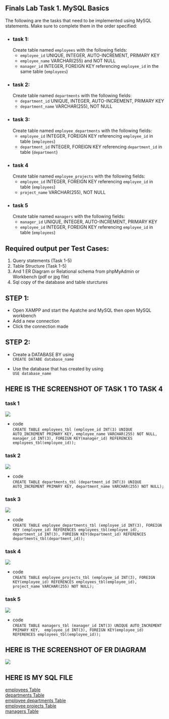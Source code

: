 ## Finals Lab Task 1. MySQL Basics
<!-- task needed to complete and instructions -->
The following are the tasks that need to be implemented using MySQL statements. Make sure to complete them in the order specified:
- ### task 1:
  Create table named `employees` with the following fields:  
  - `employee_id` UNIQUE, INTEGER, AUTO-INCREMENT, PRIMARY KEY
  -  `employee_name` VARCHAR(255) and NOT NULL
  -  `manager_id` INTEGER, FOREIGN KEY referencing `employee_id` in the same table (`employees`) 
- ### task 2:
  Create table named `departments` with the following fields:
  - `department_id`  UNIQUE, INTEGER, AUTO-INCREMENT, PRIMARY KEY
  - `department_name` VARCHAR(255), NOT NULL
- ### task 3:
  Create table named `employee_departments` with the following fields:
  - `employee_id` INTEGER, FOREIGN KEY referencing `employee_id` in table (`employees`)
  - `department_id` INTEGER, FOREIGN KEY referencing `department_id` in table (`department`)
- ### task 4
  Create table named `employee_projects` with the following fields:
  - `employee_id` INTEGER, FOREIGN KEY referencing `employee_id` in table (`employees`)
  - `project_name` VARCHAR(255), NOT NULL
- ### task 5
  Create table named `managers` with the following fields:
  - `manager_id` UNIQUE, INTEGER, AUTO-INCREMENT, PRIMARY KEY
  - `employee_id` INTEGER, FOREIGN KEY referencing `employee_id` in table (`employees`)



 <!-- required output-->
## Required output per Test Cases:
1. Query statements (Task 1-5)
2. Table Structure (Task 1-5)
3. And 1 ER Diagram or Relational schema from phpMyAdmin or Workbench (pdf or jpg file)
4. Sql copy of the database and table sturctures


<!-- step by step -->
## STEP 1:
- Open XAMPP and start the Apatche and MySQL then open MySQL workbench
- Add a new connection
- Click the connection made
## STEP 2:
- Create a DATABASE BY using  
 `CREATE DATABE database_name`
- Use the database that has created by using  
  `USE database_name`

  <!-- screenshots and code  -->
## HERE IS THE SCREENSHOT OF TASK 1 TO TASK 4 
### task 1
![](images/blob/main/final%20lab/task%201/task%201%20-%20task%201.png)  
- code  
  `CREATE TABLE employees_tbl (employee_id INT(3) UNIQUE AUTO_INCREMENT PRIMARY KEY,
 employee_name VARCHAR(255) NOT NULL, 
 manager_id INT(3), FOREIGN KEY(manager_id) REFERENCES employees_tbl(employee_id));`
### task 2
![](image/task%201%20-%20task%202.png)
- code  
  `CREATE TABLE departments_tbl (department_id INT(3) UNIQUE AUTO_INCREMENT PRIMARY KEY,
 department_name VARCHAR(255) NOT NULL);`
### task 3
![](image/task%201%20-%20task%203.png)
- code  
`CREATE TABLE employee_departments_tbl (employee_id INT(3), FOREIGN KEY (employee_id) REFERENCES employees_tbl(employee_id), 
department_id INT(3), FOREIGN KEY(department_id) REFERENCES departments_tbl(department_id));`
### task 4
![](image/task%201%20-%20task%204.png)
- code  
  `CREATE TABLE employee_projects_tbl (employee_id INT(3), FOREIGN KEY(employee_id) REFERENCES employees_tbl(employee_id),
 project_name VARCHAR(255) NOT NULL);`
### task 5
![](image/task%201%20-%20task%205.png)
- code  
  `CREATE TABLE managers_tbl (manager_id INT(3) UNIQUE AUTO_INCREMENT PRIMARY KEY, 
employee_id INT(3), FOREIGN KEY(employee_id) REFERENCES employees_tbl(employee_id));`


<!-- ER Diagram -->
## HERE IS THE SCREENSHOT OF ER DIAGRAM
![](image/task%201%20ER%20diagram.png)

<!--SQL FILES-->
## HERE IS MY SQL FILE
[employees Table](file/multi_level_company_db_employee_projects_tbl.sql)  
[departments Table](file/multi_level_company_db_departments_tbl.sql)  
[employee departments Table](file/multi_level_company_db_employee_departments_tbl.sql)  
[employee projects Table](file/multi_level_company_db_employee_projects_tbl.sql)  
[managers Table](file/multi_level_company_db_managers_tbl.sql)  

